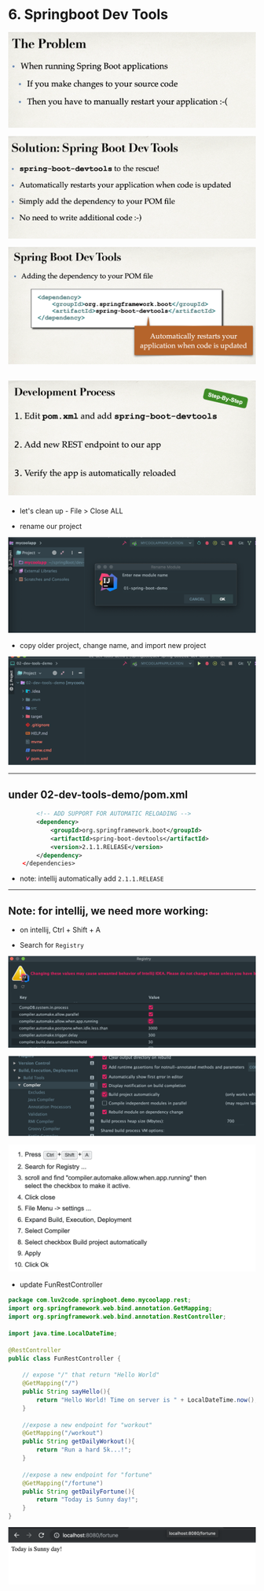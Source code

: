 # 6. Springboot Dev Tools

![](img/2020-04-01-21-43-17.png)

![](img/2020-04-01-21-43-39.png)

![](img/2020-04-01-21-43-55.png)

![](img/2020-04-01-21-44-16.png)
---

- let's clean up - File > Close ALL

- rename our project

![](img/2020-04-01-21-59-01.png)

- copy older project, change name, and import new project

![](img/2020-04-01-22-09-31.png)

---

## under 02-dev-tools-demo/pom.xml

```xml
		<!-- ADD SUPPORT FOR AUTOMATIC RELOADING -->
		<dependency>
			<groupId>org.springframework.boot</groupId>
			<artifactId>spring-boot-devtools</artifactId>
			<version>2.1.1.RELEASE</version>
		</dependency>
	</dependencies>
```

- note: intellij automatically add `2.1.1.RELEASE`

---

## Note: for intellij, we need more working:

- on intellij, Ctrl + Shift + A

- Search for `Registry`

![](img/2020-04-01-23-23-11.png)

![](img/2020-04-01-23-29-13.png)

![](img/2020-04-01-23-29-32.png)

- update FunRestController

```java
package com.luv2code.springboot.demo.mycoolapp.rest;
import org.springframework.web.bind.annotation.GetMapping;
import org.springframework.web.bind.annotation.RestController;

import java.time.LocalDateTime;

@RestController
public class FunRestController {

    // expose "/" that return "Hello World"
    @GetMapping("/")
    public String sayHello(){
        return "Hello World! Time on server is " + LocalDateTime.now(); //Current time stamp
    }

    //expose a new endpoint for "workout"
    @GetMapping("/workout")
    public String getDailyWorkout(){
        return "Run a hard 5k...!";
    }

    //expose a new endpoint for "fortune"
    @GetMapping("/fortune")
    public String getDailyFortune(){
        return "Today is Sunny day!";
    }
}

```
![](img/2020-04-01-23-58-42.png)
















